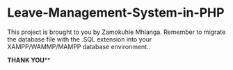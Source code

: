 # Leave-Management-System-in-PHP
This project is brought to you by Zamokuhle Mhlanga.
Remember to migrate the database file with the .SQL extension into your XAMPP/WAMMP/MAMPP database environment..

**************************************THANK YOU****************************************
